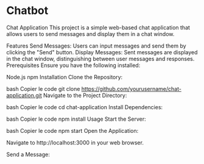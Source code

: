 # Chatbot
Chat Application
This project is a simple web-based chat application that allows users to send messages and display them in a chat window.

Features
Send Messages: Users can input messages and send them by clicking the "Send" button.
Display Messages: Sent messages are displayed in the chat window, distinguishing between user messages and responses.
Prerequisites
Ensure you have the following installed:

Node.js
npm
Installation
Clone the Repository:

bash
Copier le code
git clone https://github.com/yourusername/chat-application.git
Navigate to the Project Directory:

bash
Copier le code
cd chat-application
Install Dependencies:

bash
Copier le code
npm install
Usage
Start the Server:

bash
Copier le code
npm start
Open the Application:

Navigate to http://localhost:3000 in your web browser.

Send a Message:


